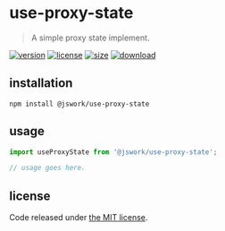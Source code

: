 # use-proxy-state
> A simple proxy state implement.

[![version][version-image]][version-url]
[![license][license-image]][license-url]
[![size][size-image]][size-url]
[![download][download-image]][download-url]

## installation
```shell
npm install @jswork/use-proxy-state
```

## usage
```js
import useProxyState from '@jswork/use-proxy-state';

// usage goes here.
```

## license
Code released under [the MIT license](https://github.com/afeiship/use-proxy-state/blob/master/LICENSE.txt).

[version-image]: https://img.shields.io/npm/v/@jswork/use-proxy-state
[version-url]: https://npmjs.org/package/@jswork/use-proxy-state

[license-image]: https://img.shields.io/npm/l/@jswork/use-proxy-state
[license-url]: https://github.com/afeiship/use-proxy-state/blob/master/LICENSE.txt

[size-image]: https://img.shields.io/bundlephobia/minzip/@jswork/use-proxy-state
[size-url]: https://github.com/afeiship/use-proxy-state/blob/master/dist/use-proxy-state.min.js

[download-image]: https://img.shields.io/npm/dm/@jswork/use-proxy-state
[download-url]: https://www.npmjs.com/package/@jswork/use-proxy-state
